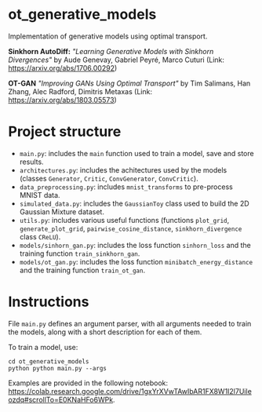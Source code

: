 # ot_generative_models
Implementation of generative models using optimal transport.

**Sinkhorn AutoDiff:**
*"Learning Generative Models with Sinkhorn Divergences"* by Aude Genevay, Gabriel Peyré, Marco Cuturi (Link: https://arxiv.org/abs/1706.00292)

**OT-GAN**
*"Improving GANs Using Optimal Transport"* by Tim Salimans, Han Zhang, Alec Radford, Dimitris Metaxas (Link: https://arxiv.org/abs/1803.05573)

# Project structure

* `main.py`: includes the `main` function used to train a model, save and store results.
* `architectures.py`: includes the achitectures used by the models (classes `Generator`, `Critic`, `ConvGenerator`, `ConvCritic`).
* `data_preprocessing.py`: includes `mnist_transforms` to pre-process MNIST data. 
* `simulated_data.py`: includes the `GaussianToy` class used to build the 2D Gaussian Mixture dataset.
* `utils.py`: includes various useful functions (functions `plot_grid`, `generate_plot_grid`, `pairwise_cosine_distance`, `sinkhorn_divergence` class `CReLU`).
* `models/sinhorn_gan.py`: includes the loss function `sinhorn_loss` and the training function `train_sinkhorn_gan`.
* `models/ot_gan.py`: includes the loss function `minibatch_energy_distance` and the training function `train_ot_gan`.

# Instructions

File `main.py` defines an argument parser, with all arguments needed to train the models, along with a short description for each of them.

To train a model, use:
```
cd ot_generative_models
python python main.py --args
```

Examples are provided in the following notebook: https://colab.research.google.com/drive/1gxYrXVwTAwIbAR1FX8W1I2l7Uileozdq#scrollTo=E0KNaHFo6WPk.
